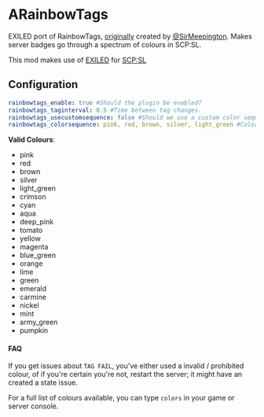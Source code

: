 # ARainbowTags
EXILED port of RainbowTags, [originally](https://github.com/sirmeepington/RainbowTag/) created by [@SirMeepington](https://github.com/sirmeepington). Makes server badges go through a spectrum of colours in SCP:SL. 

This mod makes use of [EXILED](https://gitlab.com/Galaxy119/EXILED) for [SCP:SL](https://scpslgame.com/)

## Configuration

```yaml
rainbowtags_enable: true #Should the plugin be enabled?
rainbowtags_taginterval: 0.5 #Time between tag changes.
rainbowtags_usecustomsequence: false #Should we use a custom color sequence?
rainbowtags_colorsequence: pink, red, brown, silver, light_green #Color sequence to use. Must set UseCustomSequence to true.
```
**Valid Colours**:
* pink
* red
* brown
* silver
* light_green
* crimson
* cyan
* aqua
* deep_pink
* tomato
* yellow
* magenta
* blue_green
* orange
* lime
* green
* emerald
* carmine
* nickel
* mint
* army_green
* pumpkin


#### FAQ

If you get issues about `TAG FAIL`, you've either used a invalid / prohibited colour, of if you're certain you're not, restart the server; it might have an created a state issue.

For a full list of colours available, you can type `colors` in your game or server console.
